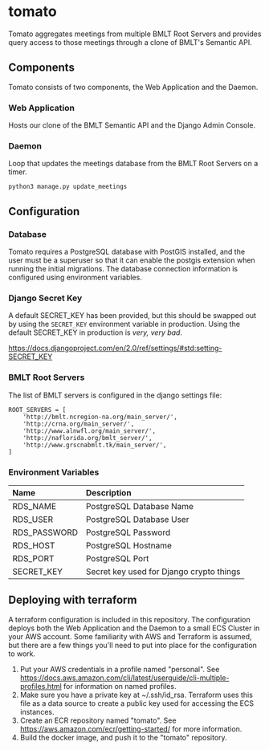 # tomato

Tomato aggregates meetings from multiple BMLT Root Servers and provides query access to those meetings through a clone of BMLT's Semantic API.

## Components
Tomato consists of two components, the Web Application and the Daemon.

### Web Application
Hosts our clone of the BMLT Semantic API and the Django Admin Console.

### Daemon
Loop that updates the meetings database from the BMLT Root Servers on a timer.

`python3 manage.py update_meetings`

## Configuration

### Database
Tomato requires a PostgreSQL database with PostGIS installed, and the user must be a superuser so that it can enable the postgis extension when running the initial migrations. The database connection information is configured using environment variables.

### Django Secret Key
A default SECRET_KEY has been provided, but this should be swapped out by using the `SECRET_KEY` environment variable in production. Using the default SECRET_KEY in production is _very, very bad_.

https://docs.djangoproject.com/en/2.0/ref/settings/#std:setting-SECRET_KEY

### BMLT Root Servers
The list of BMLT servers is configured in the django settings file:
```
ROOT_SERVERS = [
    'http://bmlt.ncregion-na.org/main_server/',
    'http://crna.org/main_server/',
    'http://www.alnwfl.org/main_server/',
    'http://naflorida.org/bmlt_server/',
    'http://www.grscnabmlt.tk/main_server/',
]
```

###  Environment Variables

| Name | Description |
| :--- | :---------- |
| RDS_NAME | PostgreSQL Database Name |
| RDS_USER | PostgreSQL Database User |
| RDS_PASSWORD | PostgreSQL Password |
| RDS_HOST | PostgreSQL Hostname |
| RDS_PORT | PostgreSQL Port |
| SECRET_KEY | Secret key used for Django crypto things |

## Deploying with terraform
A terraform configuration is included in this repository. The configuration deploys both the Web Application and the Daemon to a small ECS Cluster in your AWS account. Some familiarity with AWS and Terraform is assumed, but there are a few things you'll need to put into place for the configuration to work.

1. Put your AWS credentials in a profile named "personal". See https://docs.aws.amazon.com/cli/latest/userguide/cli-multiple-profiles.html for information on named profiles.
2. Make sure you have a private key at ~/.ssh/id_rsa. Terraform uses this file as a data source to create a public key used for accessing the ECS instances.
3. Create an ECR repository named "tomato". See https://aws.amazon.com/ecr/getting-started/ for more information.
4. Build the docker image, and push it to the "tomato" repository.
